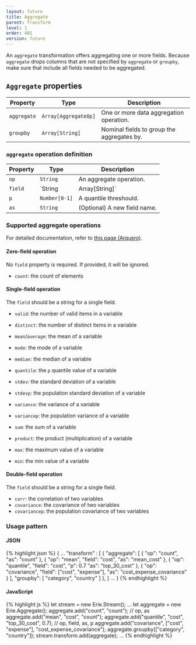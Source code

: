 ```yaml
---
layout: future
title: Aggregate
parent: Transform
level: 1
order: 401
version: future
---
```


An `aggregate` transformation offers aggregating one or more fields.
Because `aggregate` drops columns that are not specified by `aggregate` or `groupby`,
make sure that include all fields needed to be aggregated.

## `Aggregate` properties

| Property | Type | Description |
| -------- | ---- | ----------- |
| `aggregate` | `Array[AggregateOp]` | One or more data aggregation operation. |
| `groupby` | `Array[String]` | Nominal fields to group the aggregates by. |

### `aggregate` operation definition

| Property | Type | Description |
| -------- | ---- | ----------- |
| `op` | `String` | An aggregate operation. |
| `field` | `String|Array[String]` | A field(s) to aggregate. Some operations require two fields. |
| `p` | `Number[0-1]` | A quantile threshould. |
| `as` | `String` | (Optional) A new field name. |

### Supported aggregate operations

For detailed documentation, refer to [this page (Arquero)](https://uwdata.github.io/arquero/api/op).

#### Zero-field operation

No `field` property is required. If provided, it will be ignored.

- `count`: the count of elements

#### Single-field operation

The `field` should be a string for a single field.

- `valid`: the number of valid items in a variable
- `distinct`: the number of distinct items in a variable

- `mean`/`average`: the mean of a variable
- `mode`: the mode of a variable
- `median`: the median of a variable
- `quantile`: the `p` quantile value of a variable
- `stdev`: the standard deviation of a variable
- `stdevp`: the population standard deviation of a variable
- `variance`: the variance of a variable
- `variancep`: the population variance of a variable

- `sum`: the sum of a variable
- `product`: the product (multiplication) of a variable
- `max`: the maximum value of a variable
- `min`: the min value of a variable

#### Double-field operation

The `field` should be a string for a single field.

- `corr`: the correlation of two variables
- `covariance`: the covariance of two variables
- `covariancep`: the population covariance of two variables

### Usage pattern

<code-groups>
<code-group>
<h4>JSON</h4>
{% highlight json %}
{
  ...
  "transform" : [
    {
      "aggregate": [
        { "op": "count", "as": "count" },
        { "op": "mean", "field": "cost", "as": "mean_cost" },
        { "op": "quantile", "field": "cost", "p": 0.7 "as": "top_30_cost" },
        { "op": "covariance", "field": ["cost", "expense"], "as": "cost_expense_covariance" }
      ],
      "groupby": [
        "category", "country"
      ]
    },
  ]
  ...
}
{% endhighlight %}
</code-group>
<code-group>
<h4>JavaScript</h4>
{% highlight js %}
let stream = new Erie.Stream();
...
let aggregate = new Erie.Aggregate();
aggregate.add("count", "count"); // op, as
aggregate.add("mean", "cost", "count");
aggregate.add("quantile", "cost", "top_30_cost", 0.7); // op, field, as, p
aggregate.add("covariance", ["cost", "expense"], "cost_expense_covariance");
aggregate.groupby(["category", "country"]);
stream.transform.add(aggregate);
...
{% endhighlight %}
</code-group>
</code-groups>
